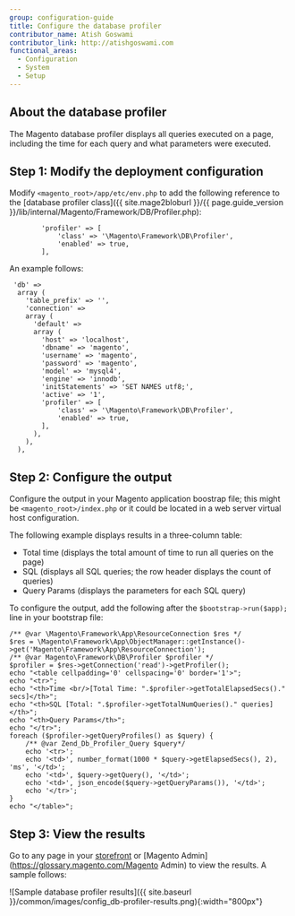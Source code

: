 ```yaml
---
group: configuration-guide
title: Configure the database profiler
contributor_name: Atish Goswami
contributor_link: http://atishgoswami.com
functional_areas:
  - Configuration
  - System
  - Setup
---
```


## About the database profiler

The Magento database profiler displays all queries executed on a page, including the time for each query and what parameters were executed.

## Step 1: Modify the deployment configuration

Modify `<magento_root>/app/etc/env.php` to add the following reference to the [database profiler class]({{ site.mage2bloburl }}/{{ page.guide_version }}/lib/internal/Magento/Framework/DB/Profiler.php):

```php?start_inline=1
        'profiler' => [
            'class' => '\Magento\Framework\DB\Profiler',
            'enabled' => true,
        ],
```

An example follows:

```php?start_inline=1
 'db' =>
  array (
    'table_prefix' => '',
    'connection' =>
    array (
      'default' =>
      array (
        'host' => 'localhost',
        'dbname' => 'magento',
        'username' => 'magento',
        'password' => 'magento',
        'model' => 'mysql4',
        'engine' => 'innodb',
        'initStatements' => 'SET NAMES utf8;',
        'active' => '1',
        'profiler' => [
            'class' => '\Magento\Framework\DB\Profiler',
            'enabled' => true,
        ],
      ),
    ),
  ),
  ```

## Step 2: Configure the output

Configure the output in your Magento application boostrap file; this might be `<magento_root>/index.php` or it could be located in a web server virtual host configuration.

The following example displays results in a three-column table:

*	Total time (displays the total amount of time to run all queries on the page)
*	SQL (displays all SQL queries; the row header displays the count of queries)
*	Query Params (displays the parameters for each SQL query)

To configure the output, add the following after the `$bootstrap->run($app);` line in your bootstrap file:

```php?start_inline=1
/** @var \Magento\Framework\App\ResourceConnection $res */
$res = \Magento\Framework\App\ObjectManager::getInstance()->get('Magento\Framework\App\ResourceConnection');
/** @var Magento\Framework\DB\Profiler $profiler */
$profiler = $res->getConnection('read')->getProfiler();
echo "<table cellpadding='0' cellspacing='0' border='1'>";
echo "<tr>";
echo "<th>Time <br/>[Total Time: ".$profiler->getTotalElapsedSecs()." secs]</th>";
echo "<th>SQL [Total: ".$profiler->getTotalNumQueries()." queries]</th>";
echo "<th>Query Params</th>";
echo "</tr>";
foreach ($profiler->getQueryProfiles() as $query) {
    /** @var Zend_Db_Profiler_Query $query*/
    echo '<tr>';
    echo '<td>', number_format(1000 * $query->getElapsedSecs(), 2), 'ms', '</td>';
    echo '<td>', $query->getQuery(), '</td>';
    echo '<td>', json_encode($query->getQueryParams()), '</td>';
    echo '</tr>';
}
echo "</table>";
```

## Step 3: View the results

Go to any page in your [storefront](https://glossary.magento.com/storefront) or [Magento Admin](https://glossary.magento.com/Magento Admin) to view the results. A sample follows:

![Sample database profiler results]({{ site.baseurl }}/common/images/config_db-profiler-results.png){:width="800px"}
